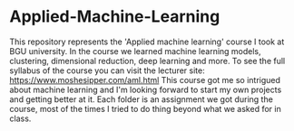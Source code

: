 # Applied-Machine-Learning
This repository represents the 'Applied machine learning' course I took at BGU university. In the course we learned machine learning models, clustering, 
dimensional reduction, deep learning and more. To see the full syllabus of the course you can visit the lecturer site: https://www.moshesipper.com/aml.html
This course got me so intrigued about machine learning and I'm looking forward to start my own projects and getting better at it.
Each folder is an assignment we got during the course, most of the times I tried to do thing beyond what we asked for in class.

